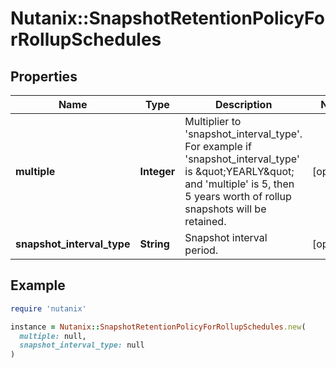 # Nutanix::SnapshotRetentionPolicyForRollupSchedules

## Properties

| Name | Type | Description | Notes |
| ---- | ---- | ----------- | ----- |
| **multiple** | **Integer** | Multiplier to &#39;snapshot_interval_type&#39;. For example if &#39;snapshot_interval_type&#39; is \&quot;YEARLY\&quot; and &#39;multiple&#39; is 5, then 5 years worth of rollup snapshots will be retained.  | [optional] |
| **snapshot_interval_type** | **String** | Snapshot interval period.  | [optional] |

## Example

```ruby
require 'nutanix'

instance = Nutanix::SnapshotRetentionPolicyForRollupSchedules.new(
  multiple: null,
  snapshot_interval_type: null
)
```

